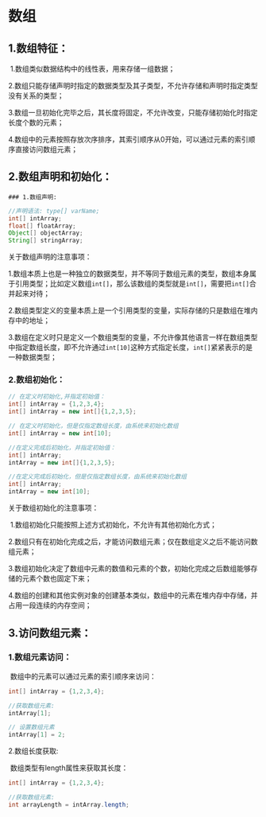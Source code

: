 # 数组

## 1.数组特征：

​	1.数组类似数据结构中的线性表，用来存储一组数据；

​	2.数组只能存储声明时指定的数据类型及其子类型，不允许存储和声明时指定类型没有关系的类型；

​	3.数组一旦初始化完毕之后，其长度将固定，不允许改变，只能存储初始化时指定长度个数的元素；

​	4.数组中的元素按照存放次序排序，其索引顺序从0开始，可以通过元素的索引顺序直接访问数组元素；

## 2.数组声明和初始化：

	### 1.数组声明:

```java
//声明语法: type[] varName;
int[] intArray;
float[] floatArray;
Object[] objectArray;
String[] stringArray;
```

关于数组声明的注意事项：

​	1.数组本质上也是一种独立的数据类型，并不等同于数组元素的类型，数组本身属于引用类型；比如定义数组`int[]`，那么该数组的类型就是`int[]`，需要把`int[]`合并起来对待；

​	2.数组类型定义的变量本质上是一个引用类型的变量，实际存储的只是数组在堆内存中的地址；

​	3.数组在定义时只是定义一个数组类型的变量，不允许像其他语言一样在数组类型中指定数组长度，即不允许通过`int[10]`这种方式指定长度，`int[]`紧紧表示的是一种数据类型；

### 2.数组初始化：

````java
// 在定义时初始化,并指定初始值：
int[] intArray = {1,2,3,4};
int[] intArray = new int[]{1,2,3,5};

// 在定义时初始化，但是仅指定数组长度，由系统来初始化数组
int[] intArray = new int[10];

//在定义完成后初始化，并指定初始值：
int[] intArray;
intArray = new int[]{1,2,3,5};

//在定义完成后初始化，但是仅指定数组长度，由系统来初始化数组
int[] intArray;
intArray = new int[10];
````

关于数组初始化的注意事项：

​	1.数组初始化只能按照上述方式初始化，不允许有其他初始化方式；

​	2.数组只有在初始化完成之后，才能访问数组元素；仅在数组定义之后不能访问数组元素；

​	3.数组初始化决定了数组中元素的数值和元素的个数，初始化完成之后数组能够存储的元素个数也固定下来；

​	4.数组的创建和其他实例对象的创建基本类似，数组中的元素在堆内存中存储，并占用一段连续的内存空间；

## 3.访问数组元素：

### 1.数组元素访问：

​	数组中的元素可以通过元素的索引顺序来访问：

```java
int[] intArray = {1,2,3,4};

//获取数组元素:
intArray[1];

// 设置数组元素
intArray[1] = 2;
```

2.数组长度获取:

​	数组类型有length属性来获取其长度：

```java
int[] intArray = {1,2,3,4};

//获取数组元素:
int arrayLength = intArray.length;
```

